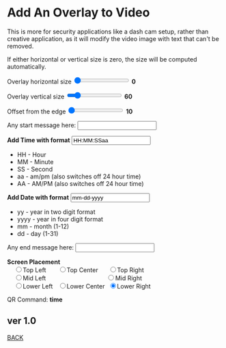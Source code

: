 <script src="../../jquery.min.js"></script>
<script src="../../qrcodeborder.js"></script>
<style>
        #qrcode{
            width: 100%;
        }
        div{
            width: 100%;
            display: inline-block;
        }
</style>

# Add An Overlay to Video

This is more for security applications like a dash cam setup, rather than creative application, as it will modify the video image with text that can't be removed.

If either horizontal or vertical size is zero, the size will be computed automatically.
 
Overlay horizontal size <input type="range" id="hsize" name="hsize" min="0" max="400" value="0"><label for="hsize"></label> <b id="hstext">0</b>

Overlay vertical size <input type="range" id="vsize" name="vsize" min="0" max="400" value="60"><label for="vsize"></label> <b id="vstext">60</b>

Offset from the edge <input type="range" id="offset" name="offset" min="10" max="150" value="10"><label for="offset"></label> <b id="offtext">10</b>

Any start message here: <input type="text" id="startmsg" value=""><br>

**Add Time with format**  <input type="text" id="addtime" value="HH:MM:SSaa ">

 * HH - Hour
 * MM - Minute
 * SS - Second
 * aa - am/pm (also switches off 24 hour time)
 * AA - AM/PM (also switches off 24 hour time)

**Add Date with format**  <input type="text" id="adddate" value="mm-dd-yyyy">

 * yy - year in two digit format
 * yyyy - year in four digit format
 * mm - month (1-12)
 * dd - day (1-31)
  
Any end message here: <input type="text" id="endmessage" value=""><br>

**Screen Placement** <br>
  &nbsp;&nbsp;&nbsp;&nbsp;<input type="radio" id="b1" name="placement" value="TL"><label for="b1">Top Left    </label>&nbsp;&nbsp;&nbsp;&nbsp;&nbsp;
  <input type="radio" id="b2" name="placement" value="TC"><label for="b2">Top Center  </label>&nbsp;&nbsp;&nbsp;&nbsp;
  <input type="radio" id="b3" name="placement" value="TR"><label for="b3">Top Right   </label><br>
  &nbsp;&nbsp;&nbsp;&nbsp;<input type="radio" id="b4" name="placement" value="ML"><label for="b4">Mid Left    </label>&nbsp;
  &nbsp;&nbsp;&nbsp;&nbsp;&nbsp;&nbsp;&nbsp;&nbsp;&nbsp;&nbsp;&nbsp;&nbsp;&nbsp;&nbsp;&nbsp;&nbsp;&nbsp;&nbsp;&nbsp;&nbsp;&nbsp;&nbsp;&nbsp;&nbsp;&nbsp;&nbsp;&nbsp;&nbsp;&nbsp;&nbsp;&nbsp;&nbsp;
  <input type="radio" id="b5" name="placement" value="MR"><label for="b5">Mid Right   </label><br>
  &nbsp;&nbsp;&nbsp;&nbsp;<input type="radio" id="b6" name="placement" value="BL"><label for="b6">Lower Left  </label>&nbsp;
  <input type="radio" id="b7" name="placement" value="BC"><label for="b7">Lower Center</label>&nbsp;
  <input type="radio" id="b8" name="placement" value="BR" checked><label for="b8">Lower Right </label>&nbsp;<br>
  
<center>
<div id="qrcode"></div>
<br>
</center>
QR Command: <b id="qrtext">time</b><br>
        
## ver 1.0
[BACK](..)

<script>
var once = true;
var qrcode;
var cmd = "";

function makeQR() 
{	
  if(once == true)
  {
    qrcode = new QRCode(document.getElementById("qrcode"), 
    {
      text : "!oMBURN=\"\"",
      width : 360,
      height : 360,
      correctLevel : QRCode.CorrectLevel.M
    });
    once = false;
  }
}

function timeLoop()
{
  if(document.getElementById("startmsg") != null)
  {
    cmd = "oMBURN=\"(" 
	+ document.getElementById("hsize").value + "," 
	+ document.getElementById("vsize").value + ")" 	
	+ document.getElementById("startmsg").value + "\[" 
	+ document.getElementById("addtime").value 
	+ document.getElementById("adddate").value + "\]" 
	+ document.getElementById("endmsg").value	
	+ "\"";
  }
  else
  {
    cmd = "oMBURN=\"\"";
  }

  if(document.getElementById("hsize") != null)
  {
	var h = document.getElementById("hsize").value;
	var v = document.getElementById("vsize").value;
	var o = document.getElementById("offset").value;
 
	document.getElementById("hstext").innerHTML = h;
	document.getElementById("vstext").innerHTML = v;
	document.getElementById("offtext").innerHTML = o;
  }
  
  qrcode.clear(); 
  qrcode.makeCode(cmd);
  document.getElementById("qrtext").innerHTML = cmd;
  var t = setTimeout(timeLoop, 50);
}

function myReloadFunction() {
  location.reload();
}

makeQR();
timeLoop();

</script>
